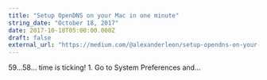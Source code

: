 ```yaml
---
title: "Setup OpenDNS on your Mac in one minute"
string_date: "October 18, 2017"
date: 2017-10-18T05:00:00.000Z
draft: false
external_url: "https://medium.com/@alexanderleon/setup-opendns-on-your-mac-in-one-minute-6aaa4f614852"
---
```


59…58… time is ticking! 1. Go to System Preferences and...

